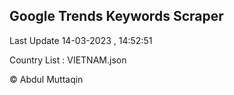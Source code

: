 

## Google Trends Keywords Scraper 
 
Last Update 14-03-2023 , 14:52:51

Country List :
VIETNAM.json



© Abdul Muttaqin 
